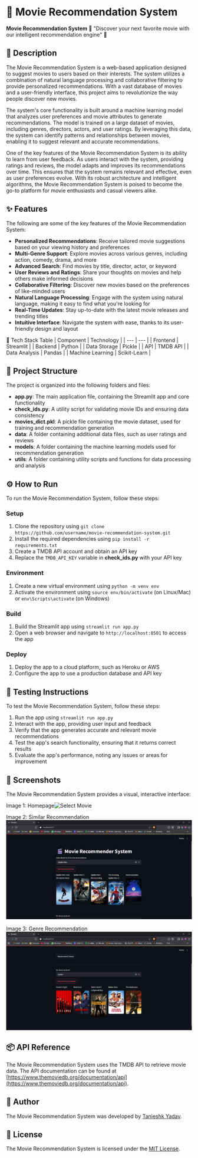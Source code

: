 🚀 Movie Recommendation System 
=========================
**Movie Recommendation System** 🎥
"Discover your next favorite movie with our intelligent recommendation engine" 🤖

📖 Description
---------------
The Movie Recommendation System is a web-based application designed to suggest movies to users based on their interests. The system utilizes a combination of natural language processing and collaborative filtering to provide personalized recommendations. With a vast database of movies and a user-friendly interface, this project aims to revolutionize the way people discover new movies.

The system's core functionality is built around a machine learning model that analyzes user preferences and movie attributes to generate recommendations. The model is trained on a large dataset of movies, including genres, directors, actors, and user ratings. By leveraging this data, the system can identify patterns and relationships between movies, enabling it to suggest relevant and accurate recommendations.

One of the key features of the Movie Recommendation System is its ability to learn from user feedback. As users interact with the system, providing ratings and reviews, the model adapts and improves its recommendations over time. This ensures that the system remains relevant and effective, even as user preferences evolve. With its robust architecture and intelligent algorithms, the Movie Recommendation System is poised to become the go-to platform for movie enthusiasts and casual viewers alike.

✨ Features
---------
The following are some of the key features of the Movie Recommendation System:
* **Personalized Recommendations**: Receive tailored movie suggestions based on your viewing history and preferences
* **Multi-Genre Support**: Explore movies across various genres, including action, comedy, drama, and more
* **Advanced Search**: Find movies by title, director, actor, or keyword
* **User Reviews and Ratings**: Share your thoughts on movies and help others make informed decisions
* **Collaborative Filtering**: Discover new movies based on the preferences of like-minded users
* **Natural Language Processing**: Engage with the system using natural language, making it easy to find what you're looking for
* **Real-Time Updates**: Stay up-to-date with the latest movie releases and trending titles
* **Intuitive Interface**: Navigate the system with ease, thanks to its user-friendly design and layout

🧰 Tech Stack Table
| Component | Technology |
| --- | --- |
| Frontend | Streamlit |
| Backend | Python |
| Data Storage | Pickle |
| API | TMDB API |
| Data Analysis | Pandas |
| Machine Learning | Scikit-Learn |

📁 Project Structure
-------------------
The project is organized into the following folders and files:
* **app.py**: The main application file, containing the Streamlit app and core functionality
* **check_ids.py**: A utility script for validating movie IDs and ensuring data consistency
* **movies_dict.pkl**: A pickle file containing the movie dataset, used for training and recommendation generation
* **data**: A folder containing additional data files, such as user ratings and reviews
* **models**: A folder containing the machine learning models used for recommendation generation
* **utils**: A folder containing utility scripts and functions for data processing and analysis

⚙️ How to Run
-------------
To run the Movie Recommendation System, follow these steps:
### Setup
1. Clone the repository using `git clone https://github.com/username/movie-recommendation-system.git`
2. Install the required dependencies using `pip install -r requirements.txt`
3. Create a TMDB API account and obtain an API key
4. Replace the `TMDB_API_KEY` variable in **check_ids.py** with your API key

### Environment
1. Create a new virtual environment using `python -m venv env`
2. Activate the environment using `source env/bin/activate` (on Linux/Mac) or `env\Scripts\activate` (on Windows)

### Build
1. Build the Streamlit app using `streamlit run app.py`
2. Open a web browser and navigate to `http://localhost:8501` to access the app

### Deploy
1. Deploy the app to a cloud platform, such as Heroku or AWS
2. Configure the app to use a production database and API key

🧪 Testing Instructions
-------------------
To test the Movie Recommendation System, follow these steps:
1. Run the app using `streamlit run app.py`
2. Interact with the app, providing user input and feedback
3. Verify that the app generates accurate and relevant movie recommendations
4. Test the app's search functionality, ensuring that it returns correct results
5. Evaluate the app's performance, noting any issues or areas for improvement

📸 Screenshots
-------------
The Movie Recommendation System provides a visual, interactive interface:

Image 1: Homepage![Select Movie](Select%20Movie.png)

Image 2: Similar Recommendation![Similars](screenshots/Similars.png)

Image 3: Genre Recommendation![Genre](screenshots/Genre.png)

📦 API Reference
----------------
The Movie Recommendation System uses the TMDB API to retrieve movie data. The API documentation can be found at [https://www.themoviedb.org/documentation/api](https://www.themoviedb.org/documentation/api).

👤 Author
--------
The Movie Recommendation System was developed by [Tanieshk Yadav](https://github.com/tanieshk).

📝 License
--------
The Movie Recommendation System is licensed under the [MIT License](https://opensource.org/licenses/MIT).
